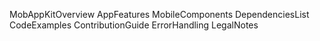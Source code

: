 MobAppKitOverview
AppFeatures
MobileComponents
DependenciesList
CodeExamples
ContributionGuide
ErrorHandling
LegalNotes
